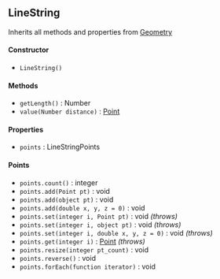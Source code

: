 ## LineString

Inherits all methods and properties from [Geometry](geometry.md)

#### Constructor

- `LineString()`

#### Methods

- `getLength()` : Number
- `value(Number distance)` : [Point](point.md)

#### Properties

- `points` : LineStringPoints

#### Points

- `points.count()` : integer
- `points.add(Point pt)` : void
- `points.add(object pt)` : void
- `points.add(double x, y, z = 0)` : void
- `points.set(integer i, Point pt)` : void *(throws)*
- `points.set(integer i, object pt)` : void *(throws)*
- `points.set(integer i, double x, y, z = 0)` : void *(throws)*
- `points.get(integer i)` : [Point](point.md) *(throws)*
- `points.resize(integer pt_count)` : void
- `points.reverse()` : void
- `points.forEach(function iterator)` : void